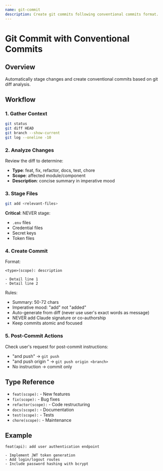 ```yaml
---
name: git-commit
description: Create git commits following conventional commits format. Use when user asks to commit changes, create a commit, or save work to git. Handles staging files, generating commit messages from diffs, and optional push operations.
---
```


# Git Commit with Conventional Commits

## Overview

Automatically stage changes and create conventional commits based on git diff analysis.

## Workflow

### 1. Gather Context

```bash
git status
git diff HEAD
git branch --show-current
git log --oneline -10
```

### 2. Analyze Changes

Review the diff to determine:
- **Type**: feat, fix, refactor, docs, test, chore
- **Scope**: affected module/component
- **Description**: concise summary in imperative mood

### 3. Stage Files

```bash
git add <relevant-files>
```

**Critical**: NEVER stage:
- `.env` files
- Credential files
- Secret keys
- Token files

### 4. Create Commit

Format:
```
<type>(scope): description

- Detail line 1
- Detail line 2
```

Rules:
- Summary: 50-72 chars
- Imperative mood: "add" not "added"
- Auto-generate from diff (never use user's exact words as message)
- NEVER add Claude signature or co-authorship
- Keep commits atomic and focused

### 5. Post-Commit Actions

Check user's request for post-commit instructions:
- "and push" → `git push`
- "and push origin <branch>" → `git push origin <branch>`
- No instruction → commit only

## Type Reference

- `feat(scope):` - New features
- `fix(scope):` - Bug fixes
- `refactor(scope):` - Code restructuring
- `docs(scope):` - Documentation
- `test(scope):` - Tests
- `chore(scope):` - Maintenance

## Example

```
feat(api): add user authentication endpoint

- Implement JWT token generation
- Add login/logout routes
- Include password hashing with bcrypt
```
